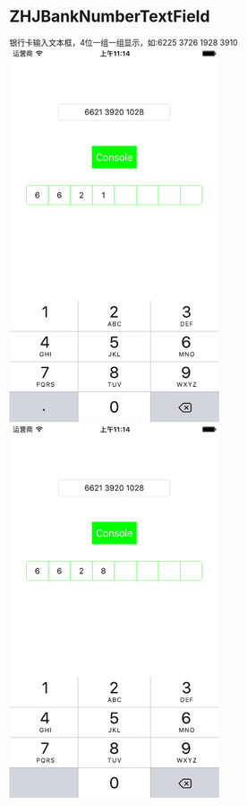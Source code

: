 # ZHJBankNumberTextField
银行卡输入文本框，4位一组一组显示，如:6225 3726 1928 3910
<img width="375px;" height="667px;" src="https://github.com/heavensword/ZHJBankNumberTextField/blob/master/screenshots/1.png"></img>
<img width="375px;" height="667px;" src="https://github.com/heavensword/ZHJBankNumberTextField/blob/master/screenshots/2.png"></img>